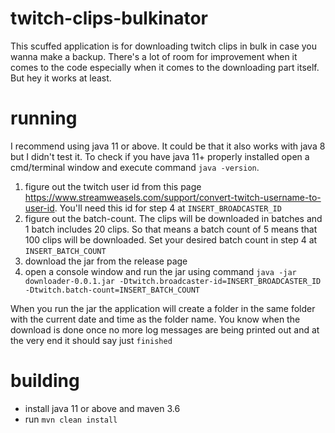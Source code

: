 # twitch-clips-bulkinator

This scuffed application is for downloading twitch clips in bulk in case you wanna make a backup.
There's a lot of room for improvement when it comes to the code especially when it comes to the downloading part itself.
But hey it works at least.

# running

I recommend using java 11 or above.
It could be that it also works with java 8 but I didn't test it.
To check if you have java 11+ properly installed open a cmd/terminal window and execute command `java -version`.

1. figure out the twitch user id from this page https://www.streamweasels.com/support/convert-twitch-username-to-user-id. You'll need this id for step 4 at `INSERT_BROADCASTER_ID`
1. figure out the batch-count. The clips will be downloaded in batches and 1 batch includes 20 clips. So that means a batch count of 5 means that 100 clips will be downloaded. Set your desired batch count in step 4 at `INSERT_BATCH_COUNT` 
1. download the jar from the release page
1. open a console window and run the jar using command `java -jar downloader-0.0.1.jar -Dtwitch.broadcaster-id=INSERT_BROADCASTER_ID -Dtwitch.batch-count=INSERT_BATCH_COUNT`

When you run the jar the application will create a folder in the same folder with the current date and time as the folder name.
You know when the download is done once no more log messages are being printed out and at the very end it should say just `finished`

# building

* install java 11 or above and maven 3.6
* run `mvn clean install`